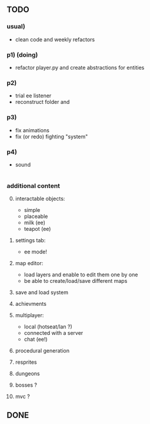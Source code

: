 ## TODO

### usual)
- clean code and weekly refactors

### p1) (doing)
- refactor player.py and create abstractions for entities 

### p2)
- trial ee listener
- reconstruct folder and 

### p3)
- fix animations  
- fix (or redo) fighting "system"

### p4)
- sound

#

### additional content
0. interactable objects:
    - simple
    - placeable
    - milk (ee)
    - teapot (ee)
1. settings tab:
    - ee mode!
2. map editor:
    - load layers and enable to edit them one by one
    - be able to create/load/save different maps

3. save and load system
4. achievments
5. multiplayer:
    - local (hotseat/lan ?)  
    - connected with a server
    - chat (ee!)

6. procedural generation
7. resprites
8. dungeons
9. bosses ?
10. mvc ?

## DONE
